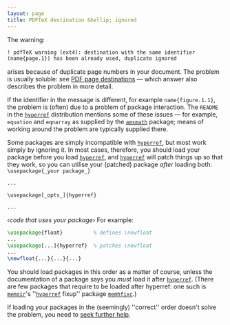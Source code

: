 ```yaml
---
layout: page
title: PDFTeX destination &hellip; ignored
---
```


The warning:
```latex
! pdfTeX warning (ext4): destination with the same identifier
(name{page.1}) has been already used, duplicate ignored
```
arises because of duplicate page numbers in your document.  The
problem is usually soluble: see 
[PDF page destinations](./FAQ-pdfpagelabels.html)&nbsp;&mdash; which
answer also describes the problem in more detail.

If the identifier in the message is different, for example
`name{figure.1.1}`, the problem is (often) due to a problem of
package interaction.  The `README` in the [`hyperref`](http://ctan.org/pkg/hyperref)
distribution mentions some of these issues&nbsp;&mdash; for example,
`equation` and `eqnarray` as supplied by the
[`amsmath`](http://ctan.org/pkg/amsmath) package; means of working around the problem are
typically supplied there.

Some packages are simply incompatible with
[`hyperref`](http://ctan.org/pkg/hyperref), but most work simply by ignoring it.  In most
cases, therefore, you should load your package before you load
[`hyperref`](http://ctan.org/pkg/hyperref), and [`hyperref`](http://ctan.org/pkg/hyperref) will patch things up so
that they work, so you can utilise your (patched) package _after_
loading both:
  `\usepackage{_your package_}`

  `...`

  `\usepackage[_opts_]{hyperref}`

  `...`

  &lsaquo;_code that uses your package_&rsaquo;
For example:
```latex
\usepackage{float}          % defines \newfloat
...
\usepackage[...]{hyperref}  % patches \newfloat
...
\newfloat{...}{...}{...}
```
You should load packages in this order as a matter of course, unless
the documentation of a package says you _must_ load it after
[`hyperref`](http://ctan.org/pkg/hyperref).  (There are few packages that require to be
loaded after hyperref: one such is [`memoir`](http://ctan.org/pkg/memoir)'s
''[`hyperref`](http://ctan.org/pkg/hyperref) fixup'' package [`memhfixc`](http://ctan.org/pkg/memhfixc).)

If loading your packages in the (seemingly) ''correct'' order doesn't
solve the problem, you need to [seek further help](./FAQ-gethelp.html).

